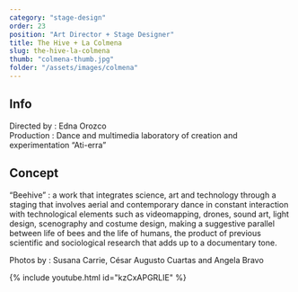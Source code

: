 ```yaml
---
category: "stage-design"
order: 23
position: "Art Director + Stage Designer"
title: The Hive + La Colmena
slug: the-hive-la-colmena
thumb: "colmena-thumb.jpg"
folder: "/assets/images/colmena"
---
```


## Info
Directed by : Edna Orozco  
Production : Dance and multimedia laboratory of creation and experimentation “Ati-erra”  

## Concept
“Beehive” : a work that integrates science, art and technology through a staging that involves aerial and contemporary dance in constant interaction with technological elements such as videomapping, drones, sound art, light design, scenography and costume design, making a suggestive parallel between life of bees and the life of humans, the product of previous scientific and sociological research that adds up to a documentary tone.  

Photos by : Susana Carrie, César Augusto Cuartas and Angela Bravo

{% include youtube.html id="kzCxAPGRLIE" %}
